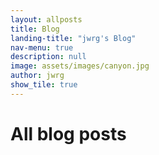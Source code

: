 ```yaml
---
layout: allposts
title: Blog
landing-title: "jwrg's Blog"
nav-menu: true
description: null
image: assets/images/canyon.jpg
author: jwrg
show_tile: true
---
```


<h1>All blog posts</h1>
